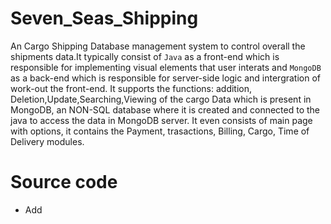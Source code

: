 # Seven_Seas_Shipping
An Cargo Shipping Database management system to control overall the shipments data.It typically consist of `Java` as a front-end which is responsible for implementing visual elements that user interats and `MongoDB` as a back-end which is responsible for server-side logic and intergration of work-out the front-end. It supports the functions: addition, Deletion,Update,Searching,Viewing of the cargo Data which is present in MongoDB, an NON-SQL database where it is created and connected to the java to access the data in MongoDB server. It even consists of main page with options, it contains the Payment, trasactions, Billing, Cargo, Time of Delivery modules.

# Source code
 - Add
